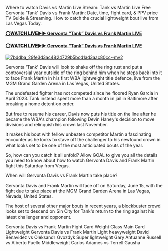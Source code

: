 Where to watch Davis vs Martin Live Stream: Tank vs Martin Live Free Gervonta 'Tank' Davis vs Frank Martin: Date, time, fight card, & PPV price TV Guide & Streaming. How to catch the crucial lightweight bout live from Las Vegas Today.

[**⭕𝐖𝐀𝐓𝐂𝐇 𝐋𝐈𝐕𝐄►► Gervonta “Tank” Davis vs Frank Martin LIVE**](https://davis-vs-martin-live-coverage.blogspot.com)

[**⭕𝐖𝐀𝐓𝐂𝐇 𝐋𝐈𝐕𝐄►► Gervonta “Tank” Davis vs Frank Martin LIVE**](https://davis-vs-martin-live-coverage.blogspot.com)

[![7bddba_29fe3d3ac4824729b5bcd1ad3aac80cc~mv2](https://github.com/TanK-Davis-vs-Frank-Martin-LIVE-15-June/.github/assets/172935137/d8432472-a616-48e0-9b7e-9921fec620e9)](https://davis-vs-martin-live-coverage.blogspot.com)


Gervonta 'Tank' Davis will look to shake off the ring rust and put a controversial year outside of the ring behind him when he steps back into it to face Frank Martin in his first WBA lightweight title defence, live from the MGM Grand Garden Arena in Las Vegas, United States.

The undefeated fighter has not competed since he floored Ryan Garcia in April 2023. Tank instead spent more than a month in jail in Baltimore after breaking a home detention order.

But free to resume his career, Davis now puts his title on the line after he became the WBA's champion following Devin Haney's decision to move divisions and relinquish his crown last November.

It makes his bout with fellow unbeaten competitor Martin a fascinating encounter as he looks to stave off the challenger to his newfound crown in what looks set to be one of the most anticipated bouts of the year.

So, how can you catch it all unfold? Allow GOAL to give you all the details you need to know about how to watch Gervonta Davis and Frank Martin fight this Saturday from Vegas.

When will Gervonta Davis vs Frank Martin take place?

Gervonta Davis and Frank Martin will face off on Saturday, June 15, with the fight due to take place at the MGM Grand Garden Arena in Las Vegas, Nevada, United States.

The host of several other major bouts in recent years, a blockbuster crowd looks set to descend on Sin City for Tank's return to the ring against his latest challenger and opponent.

Gervonta Davis vs Frank Martin Fight Card
Weight Class Main Card
Lightweight Gervonta Davis vs Frank Martin
Light heavyweight David Benavidez vs Oleksandr Gvozdyk
Super lightweight Gary Antuanne Russell vs Alberto Puello
Middleweight Carlos Adames vs Terrell Gausha
